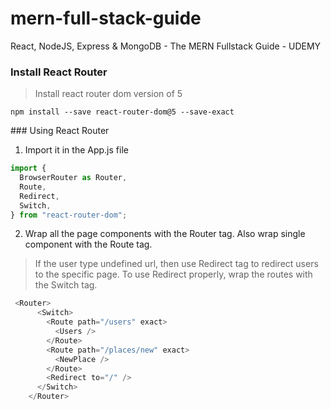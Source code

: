# mern-full-stack-guide
React, NodeJS, Express &amp; MongoDB - The MERN Fullstack Guide - UDEMY

### Install React Router

>Install react router dom version of 5

`npm install --save react-router-dom@5 --save-exact`

### Using React Router

1. Import it in the App.js file

```js
import {
  BrowserRouter as Router,
  Route,
  Redirect,
  Switch,
} from "react-router-dom";
```

2. Wrap all the page components with the Router tag. Also wrap single component with the Route tag. 

>If the user type undefined url, then use Redirect tag to redirect users to the specific page. To use Redirect properly, wrap the routes with the Switch tag.

```js
 <Router>
      <Switch>
        <Route path="/users" exact>
          <Users />
        </Route>
        <Route path="/places/new" exact>
          <NewPlace />
        </Route>
        <Redirect to="/" />
      </Switch>
    </Router>
```